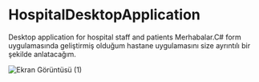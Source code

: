 # HospitalDesktopApplication
Desktop application for hospital staff and patients
Merhabalar.C# form uygulamasında geliştirmiş olduğum hastane uygulamasını size ayrıntılı bir şekilde anlatacağım.

![Ekran Görüntüsü (1)](https://github.com/mhmdsrt/HospitalDesktopApplication/assets/164398109/b4248ab2-7484-4fa9-a012-e34566cce357)
